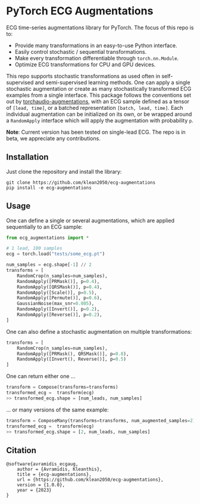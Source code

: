 # PyTorch ECG Augmentations

ECG time-series augmentations library for PyTorch. The focus of this repo is to:
- Provide many transformations in an easy-to-use Python interface.
- Easily control stochastic / sequential transformations.
- Make every transformation differentiable through `torch.nn.Module`.
- Optimize ECG transformations for CPU and GPU devices.

This repo supports stochastic transformations as used often in self-supervised and semi-supervised learning methods. One can apply a single stochastic augmentation or create as many stochastically transformed ECG examples from a single interface. This package follows the conventions set out by [torchaudio-augmentations](https://github.com/Spijkervet/torchaudio-augmentations), with an ECG sample defined as a tensor of `[lead, time]`, or a batched representation `[batch, lead, time]`. Each individual augmentation can be initialized on its own, or be wrapped around a `RandomApply` interface which will apply the augmentation with probability `p`.

**Note**: Current version has been tested on single-lead ECG. The repo is in beta, we appreciate any contributions.

## Installation

Just clone the repository and install the library:
```
git clone https://github.com/klean2050/ecg-augmentations
pip install -e ecg-augmentations
```

## Usage

One can define a single or several augmentations, which are applied sequentially to an ECG sample:

```python
from ecg_augmentations import *

# 1 lead, 100 samples
ecg = torch.load("tests/some_ecg.pt")

num_samples = ecg.shape[-1] // 2
transforms = [
    RandomCrop(n_samples=num_samples),
    RandomApply([PRMask()], p=0.4),
    RandomApply([QRSMask()], p=0.4),
    RandomApply([Scale()], p=0.5),
    RandomApply([Permute()], p=0.6),
    GaussianNoise(max_snr=0.005),
    RandomApply([Invert()], p=0.2),
    RandomApply([Reverse()], p=0.2),
]
```

One can also define a stochastic augmentation on multiple transformations:

```python
transforms = [
    RandomCrop(n_samples=num_samples),
    RandomApply([PRMask(), QRSMask()], p=0.8),
    RandomApply([Invert(), Reverse()], p=0.5)
]
```

One can return either one ...

```python
transform = Compose(transforms=transforms)
transformed_ecg =  transform(ecg)
>> transformed_ecg.shape = [num_leads, num_samples]
```

... or many versions of the same example:

```python
transform = ComposeMany(transforms=transforms, num_augmented_samples=2)
transformed_ecg =  transform(ecg)
>> transformed_ecg.shape = [2, num_leads, num_samples]
```

## Citation

```
@software{avramidis_ecgaug,
    author = {Avramidis, Kleanthis},
    title = {ecg-augmentations},
    url = {https://github.com/klean2050/ecg-augmentations},
    version = {1.0.0},
    year = {2023}
}
```
